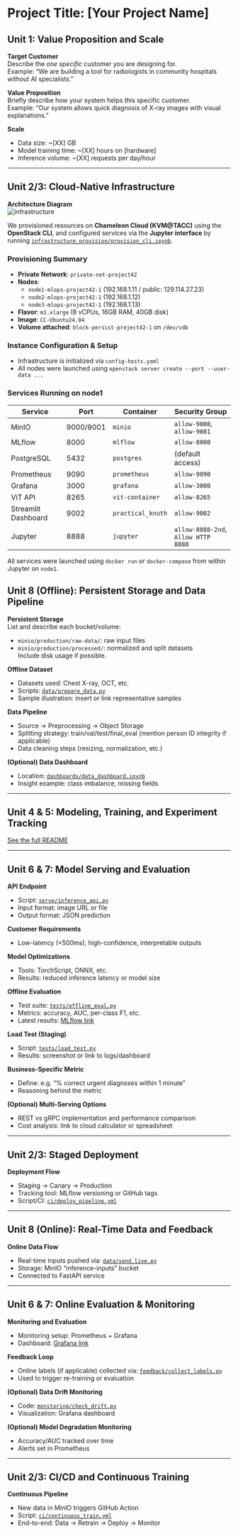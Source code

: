 # Project Title: [Your Project Name]

## Unit 1: Value Proposition and Scale

**Target Customer**  
Describe the *one specific* customer you are designing for.  
Example: “We are building a tool for radiologists in community hospitals without AI specialists.”

**Value Proposition**  
Briefly describe how your system helps this specific customer.  
Example: “Our system allows quick diagnosis of X-ray images with visual explanations.”

**Scale**  
- Data size: ~[XX] GB  
- Model training time: ~[XX] hours on [hardware]  
- Inference volume: ~[XX] requests per day/hour

---

## Unit 2/3: Cloud-Native Infrastructure

**Architecture Diagram**  
![infrastructure](https://github.com/user-attachments/assets/1b30abd6-74c2-4c73-8b6a-ab322f033f0a)


We provisioned resources on **Chameleon Cloud (KVM@TACC)** using the **OpenStack CLI**, and configured services via the **Jupyter interface** by running [`infrastructure_provision/provision_cli.ipynb`](infrastructure_provision/provision_cli.ipynb).

### Provisioning Summary

- **Private Network**: `private-net-project42`
- **Nodes**:
  - `node1-mlops-project42-1` (192.168.1.11 / public: 129.114.27.23)
  - `node2-mlops-project42-1` (192.168.1.12)
  - `node3-mlops-project42-1` (192.168.1.13)
- **Flavor**: `m1.xlarge` (8 vCPUs, 16GB RAM, 40GB disk)
- **Image**: `CC-Ubuntu24.04`
- **Volume attached**: `block-persist-project42-1` on `/dev/vdb`

### Instance Configuration & Setup

- Infrastructure is initialized via `config-hosts.yaml`
- All nodes were launched using `openstack server create --port --user-data ...`

### Services Running on node1

| Service       | Port | Container                | Security Group |
|---------------|------|--------------------------|----------------|
| MinIO         | 9000/9001 | `minio`             | `allow-9000`, `allow-9001` |
| MLflow        | 8000 | `mlflow`                 | `allow-8000`   |
| PostgreSQL    | 5432 | `postgres`               | (default access) |
| Prometheus    | 9090 | `prometheus`             | `allow-9090`   |
| Grafana       | 3000 | `grafana`                | `allow-3000`   |
| ViT API       | 8265 | `vit-container`          | `allow-8265`   |
| Streamlit Dashboard | 9002 | `practical_knuth` | `allow-9002`   |
| Jupyter       | 8888 | `jupyter`                | `allow-8888-2nd`, `Allow HTTP 8888` |

All services were launched using `docker run` or `docker-compose` from within Jupyter on `node1`.



## Unit 8 (Offline): Persistent Storage and Data Pipeline

**Persistent Storage**  
List and describe each bucket/volume:  
- `minio/production/raw-data/`: raw input files  
- `minio/production/processed/`: normalized and split datasets  
Include disk usage if possible.

**Offline Dataset**  
- Datasets used: Chest X-ray, OCT, etc.  
- Scripts: [`data/prepare_data.py`](link)  
- Sample illustration: insert or link representative samples

**Data Pipeline**  
- Source → Preprocessing → Object Storage  
- Splitting strategy: train/val/test/final_eval (mention person ID integrity if applicable)  
- Data cleaning steps (resizing, normalization, etc.)

**(Optional) Data Dashboard**  
- Location: [`dashboards/data_dashboard.ipynb`](link)  
- Insight example: class imbalance, missing fields

---

## Unit 4 & 5: Modeling, Training, and Experiment Tracking

[See the full README](./Training_part/Image_Saved/readme.md)

---

## Unit 6 & 7: Model Serving and Evaluation

**API Endpoint**  
- Script: [`serve/inference_api.py`](link)  
- Input format: image URL or file  
- Output format: JSON prediction

**Customer Requirements**  
- Low-latency (<500ms), high-confidence, interpretable outputs

**Model Optimizations**  
- Tools: TorchScript, ONNX, etc.  
- Results: reduced inference latency or model size

**Offline Evaluation**  
- Test suite: [`tests/offline_eval.py`](link)  
- Metrics: accuracy, AUC, per-class F1, etc.  
- Latest results: [MLflow link](link)

**Load Test (Staging)**  
- Script: [`tests/load_test.py`](link)  
- Results: screenshot or link to logs/dashboard

**Business-Specific Metric**  
- Define: e.g. “% correct urgent diagnoses within 1 minute”  
- Reasoning behind the metric

**(Optional) Multi-Serving Options**  
- REST vs gRPC implementation and performance comparison  
- Cost analysis: link to cloud calculator or spreadsheet

---

## Unit 2/3: Staged Deployment

**Deployment Flow**  
- Staging → Canary → Production  
- Tracking tool: MLflow versioning or GitHub tags  
- Script/CI: [`ci/deploy_pipeline.yml`](link)

---

## Unit 8 (Online): Real-Time Data and Feedback

**Online Data Flow**  
- Real-time inputs pushed via: [`data/send_live.py`](link)  
- Storage: MinIO “inference-inputs” bucket  
- Connected to FastAPI service

---

## Unit 6 & 7: Online Evaluation & Monitoring

**Monitoring and Evaluation**  
- Monitoring setup: Prometheus + Grafana  
- Dashboard: [Grafana link](http://your-server:3000)

**Feedback Loop**  
- Online labels (if applicable) collected via: [`feedback/collect_labels.py`](link)  
- Used to trigger re-training or evaluation

**(Optional) Data Drift Monitoring**  
- Code: [`monitoring/check_drift.py`](link)  
- Visualization: Grafana dashboard

**(Optional) Model Degradation Monitoring**  
- Accuracy/AUC tracked over time  
- Alerts set in Prometheus

---

## Unit 2/3: CI/CD and Continuous Training

**Continuous Pipeline**  
- New data in MinIO triggers GitHub Action  
- Script: [`ci/continuous_train.yml`](link)  
- End-to-end: Data → Retrain → Deploy → Monitor



